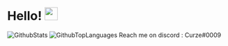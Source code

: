 # Hello! <img src="https://raw.githubusercontent.com/MartinHeinz/MartinHeinz/master/wave.gif" width="30px">
![GithubStats](https://github-readme-stats.vercel.app/api?username=Curzeed&count_private=false&show_icons=true&theme=synthwave)
![GithubTopLanguages](https://github-readme-stats.vercel.app/api/top-langs/?username=Curzeed&show_icons=true&layout=compact&theme=synthwave)
Reach me on discord : Curze#0009
